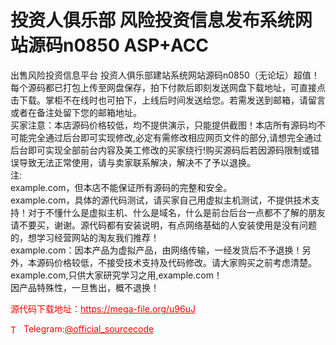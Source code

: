 # 投资人俱乐部 风险投资信息发布系统网站源码n0850 ASP+ACC

出售风险投资信息平台 投资人俱乐部建站系统网站源码n0850（无论坛）超值！每个源码都已打包上传至网盘保存，拍下付款后即刻发送网盘下载地址，可直接点击下载。掌柜不在线时也可拍下，上线后时间发送给您。若需发送到邮箱，请留言或者在备注处留下您的邮箱地址。<br>买家注意：本店源码价格较低，均不提供演示，只能提供截图！本店所有源码均不可能完全通过后台即可实现修改,必定有需修改相应网页文件的部分,请想完全通过后台即可实现全部前台内容及美工修改的买家绕行!购买源码后若因源码限制或错误导致无法正常使用，请与卖家联系解决，解决不了予以退换。<br>注:<br>example.com，但本店不能保证所有源码的完整和安全。<br>example.com，具体的源代码测试，请买家自己用虚拟主机测试，不提供技术支持！对于不懂什么是虚拟主机、什么是域名，什么是前台后台一点都不了解的朋友请不要买，谢谢。源代码都有安装说明，有点网络基础的人安装使用是没有问题的，想学习经营网站的淘友我们推荐！<br>example.com：因本产品为虚拟产品，由网络传输，一经发货后不予退换！另外，本源码价格较低，不接受技术支持及代码修改。请大家购买之前考虑清楚。<br>example.com,只供大家研究学习之用,example.com！<br>因产品特殊性，一旦售出，概不退换！<br>


<p style="color: red;">源代码下载地址：<a href="https://mega-file.org/u96uJ" style="color: red;">https://mega-file.org/u96uJ</a></p><p style="color: red;"><img src="https://cdn-icons-png.flaticon.com/512/2111/2111646.png" alt="Telegram Icon" style="width: 16px; vertical-align: middle; margin-right: 5px;">Telegram:<a href="https://t.me/official_sourcecode" style="color: red;">@official_sourcecode</a></p>